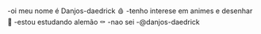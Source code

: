 -oi meu nome é Danjos-daedrick 🩸
-tenho interese em animes e desenhar 🗾
-estou estudando alemão ⚰️
-nao sei 
-@danjos-daedrick 

<!---
DanjosDaedrick/DanjosDaedrick is a ✨ special ✨ repository because its `README.md` (this file) appears on your GitHub profile.
You can click the Preview link to take a look at your changes.
--->
